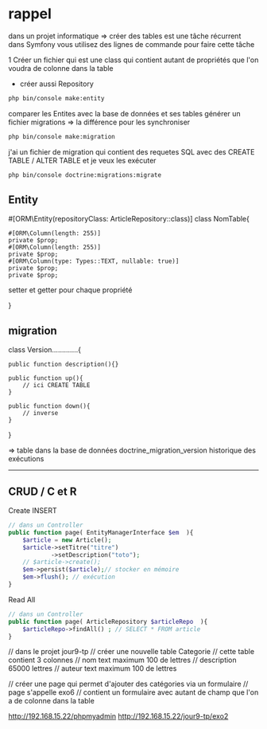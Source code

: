 # rappel

dans un projet informatique => créer des tables est une tâche récurrent 
dans Symfony vous utilisez des lignes de commande pour faire cette tâche 


1 Créer un fichier qui est une class qui contient autant de propriétés que l'on voudra de colonne dans la table 
+ créer aussi Repository 

```bash
php bin/console make:entity 
```

comparer les Entites avec la base de données et ses tables 
générer un fichier migrations => la différence pour les synchroniser

```bash
php bin/console make:migration 
```

j'ai un fichier de migration qui contient des requetes SQL avec des CREATE TABLE / ALTER TABLE et je veux les exécuter

```bash
php bin/console doctrine:migrations:migrate 
```

##  Entity 
#[ORM\Entity(repositoryClass: ArticleRepository::class)]
class NomTable{

    #[ORM\Column(length: 255)]
    private $prop;
    #[ORM\Column(length: 255)]
    private $prop;
    #[ORM\Column(type: Types::TEXT, nullable: true)]
    private $prop;
    private $prop;

setter et getter pour chaque propriété 

}

##  migration 

class Version.............{

    public function description(){}

    public function up(){
        // ici CREATE TABLE 
    }

    public function down(){
        // inverse 
    }

} 

=> table dans la base de données doctrine_migration_version 
historique des exécutions 

----

## CRUD / C et R

Create INSERT 

```php
// dans un Controller
public function page( EntityManagerInterface $em  ){
    $article = new Article();
    $article->setTitre("titre")
            ->setDescription("toto");
    // $article->create();
    $em->persist($article);// stocker en mémoire 
    $em->flush(); // exécution 
}
```

Read All 

```php
// dans un Controller
public function page( ArticleRepository $articleRepo  ){
    $articleRepo->findAll() ; // SELECT * FROM article 
}
```

// dans le projet jour9-tp
// créer une nouvelle table Categorie
// cette table contient 3 colonnes
// nom text maximum 100 de lettres
// description 65000 lettres
// auteur   text maximum 100 de lettres

// créer une page qui permet d'ajouter des catégories via un formulaire 
// page s'appelle exo6
// contient un formulaire avec autant de champ que l'on a de colonne dans la table 

http://192.168.15.22/phpmyadmin
http://192.168.15.22/jour9-tp/exo2

